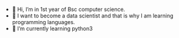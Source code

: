 - 👋 Hi, I’m in 1st year of Bsc computer science.
- 👀 I want to become a data scientist and that is why I am learning programming languages. 
- 🌱 I’m currently learning python3


<!---
chizurumizuhara022/chizurumizuhara022 is a ✨ special ✨ repository because its `README.md` (this file) appears on your GitHub profile.
You can click the Preview link to take a look at your changes.
--->
